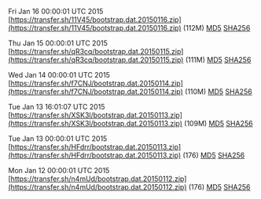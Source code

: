 Fri Jan 16 00:00:01 UTC 2015 [https://transfer.sh/11V45/bootstrap.dat.20150116.zip](https://transfer.sh/11V45/bootstrap.dat.20150116.zip) (112M) [MD5](https://transfer.sh/5ylNd/md5.txt) [SHA256](https://transfer.sh/AYinI/sha256.txt)

Thu Jan 15 00:00:01 UTC 2015 [https://transfer.sh/qR3cq/bootstrap.dat.20150115.zip](https://transfer.sh/qR3cq/bootstrap.dat.20150115.zip) (111M) [MD5](https://transfer.sh/zTDBD/md5.txt) [SHA256](https://transfer.sh/kngXm/sha256.txt)

Wed Jan 14 00:00:01 UTC 2015 [https://transfer.sh/f7CNJ/bootstrap.dat.20150114.zip](https://transfer.sh/f7CNJ/bootstrap.dat.20150114.zip) (110M) [MD5](https://transfer.sh/uqM3j/md5.txt) [SHA256](https://transfer.sh/SCjwQ/sha256.txt)

Tue Jan 13 16:01:07 UTC 2015 [https://transfer.sh/XSK3l/bootstrap.dat.20150113.zip](https://transfer.sh/XSK3l/bootstrap.dat.20150113.zip) (109M) [MD5](https://transfer.sh/HsmFq/md5.txt) [SHA256](https://transfer.sh/NReZ8/sha256.txt)

Tue Jan 13 00:00:01 UTC 2015 [https://transfer.sh/HFdrr/bootstrap.dat.20150113.zip](https://transfer.sh/HFdrr/bootstrap.dat.20150113.zip) (176) [MD5](https://transfer.sh/adv9Y/md5.txt) [SHA256](https://transfer.sh/Bq2nP/sha256.txt)

Mon Jan 12 00:00:01 UTC 2015 [https://transfer.sh/n4mUd/bootstrap.dat.20150112.zip](https://transfer.sh/n4mUd/bootstrap.dat.20150112.zip) (176) [MD5](https://transfer.sh/17kyUU/md5.txt) [SHA256](https://transfer.sh/1eZ23n/sha256.txt)
